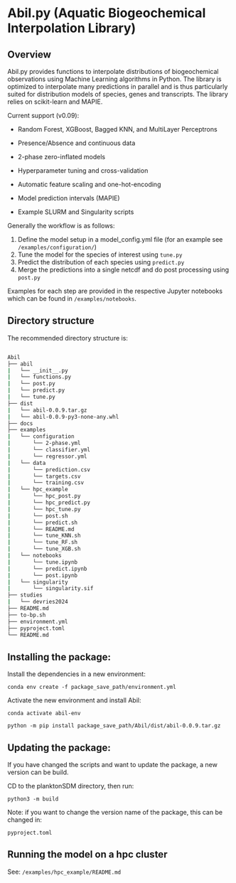 
# Abil.py (Aquatic Biogeochemical Interpolation Library)

## Overview

Abil.py provides functions to interpolate distributions of biogeochemical observations using Machine Learning algorithms in Python. The library is optimized to interpolate many predictions in parallel and is thus particularly suited for distribution models of species, genes and transcripts. The library relies on scikit-learn and MAPIE.

Current support (v0.09):

- Random Forest, XGBoost, Bagged KNN, and MultiLayer Perceptrons

- Presence/Absence and continuous data

- 2-phase zero-inflated models

- Hyperparameter tuning and cross-validation

- Automatic feature scaling and one-hot-encoding

- Model prediction intervals (MAPIE)

- Example SLURM and Singularity scripts


Generally the workflow is as follows:

1. Define the model setup in a model_config.yml file (for an example see `/examples/configuration/`)
2. Tune the model for the species of interest using `tune.py`
3. Predict the distribution of each species using `predict.py`
4. Merge the predictions into a single netcdf and do post processing using `post.py`

Examples for each step are provided in the respective Jupyter notebooks which can be found in `/examples/notebooks`.

## Directory structure

The recommended directory structure is:

```bash

Abil
├── abil
|   └── __init__.py
|   └── functions.py
|   └── post.py
|   └── predict.py
|   └── tune.py
├── dist
|   └── abil-0.0.9.tar.gz
|   └── abil-0.0.9-py3-none-any.whl
├── docs
├── examples
|   └── configuration
|       └── 2-phase.yml
|       └── classifier.yml
|       └── regressor.yml
|   └── data
|       └── prediction.csv
|       └── targets.csv
|       └── training.csv
|   └── hpc_example
|       └── hpc_post.py
|       └── hpc_predict.py
|       └── hpc_tune.py
|       └── post.sh
|       └── predict.sh
|       └── README.md
|       └── tune_KNN.sh
|       └── tune_RF.sh
|       └── tune_XGB.sh
|   └── notebooks
|       └── tune.ipynb
|       └── predict.ipynb
|       └── post.ipynb
|   └── singularity
|       └── singularity.sif
├── studies
|   └── devries2024
├── README.md
├── to-bp.sh
├── environment.yml
├── pyproject.toml
└── README.md

```

## Installing the package:

Install the dependencies in a new environment: 

``` conda env create -f package_save_path/environment.yml ``` 

Activate the new environment and install Abil:

``` conda activate abil-env ``` 

``` python -m pip install package_save_path/Abil/dist/abil-0.0.9.tar.gz  ``` 

## Updating the package:

If you have changed the scripts and want to update the package, a new version can be build.

CD to the planktonSDM directory, then run:

``` python3 -m build  ``` 

Note: if you want to change the version name of the package, this can be changed in:

`pyproject.toml`

## Running the model on a hpc cluster

See: `/examples/hpc_example/README.md`